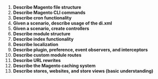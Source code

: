 1. __Describe Magento file structure__
2. __Describe Magento CLI commands__
3. __Describe cron functionality__
4. __Given a scenario, describe usage of the di.xml__
5. __Given a scenario, create controllers__
6. __Describe module structure__
7. __Describe index functionality__
8. __Describe localization__
9. __Describe plugin, preference, event observers, and interceptors__
10. __Describe custom module routes__
11. __Describe URL rewrites__
12. __Describe the Magento caching system__
13. __Describe stores, websites, and store views (basic understanding)__